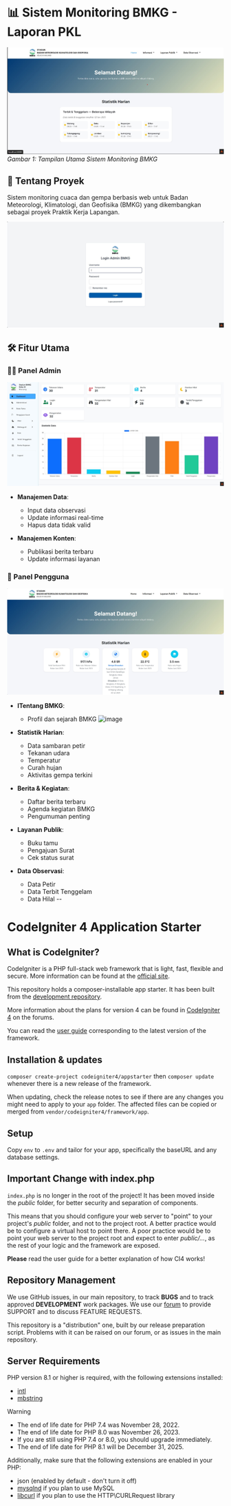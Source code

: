 # 📊 Sistem Monitoring BMKG - Laporan PKL

![Dashboard BMKG](/public/readme/user-dashboard2.jpg)  
*Gambar 1: Tampilan Utama Sistem Monitoring BMKG*

## 🌟 Tentang Proyek
Sistem monitoring cuaca dan gempa berbasis web untuk Badan Meteorologi, Klimatologi, dan Geofisika (BMKG) yang dikembangkan sebagai proyek Praktik Kerja Lapangan.

![Login Panel](/public/readme/admin-login.jpg)

## 🛠 Fitur Utama

### 👨‍💻 Panel Admin
![Admin Panel](/public/readme/admin-dashboard.jpg)

- **Manajemen Data**:
  - Input data observasi
  - Update informasi real-time
  - Hapus data tidak valid

- **Manajemen Konten**:
  - Publikasi berita terbaru
  - Update informasi layanan

### 👤 Panel Pengguna
![User Interface](/public/readme/user-dashboard.jpg)

- **ITentang BMKG**:
  - Profil dan sejarah BMKG
![image](https://github.com/user-attachments/assets/f079f5c4-1bc3-4f8e-9876-d50b5f8f316e)

- **Statistik Harian**:
  - Data sambaran petir
  - Tekanan udara
  - Temperatur
  - Curah hujan
  - Aktivitas gempa terkini

- **Berita & Kegiatan**:
  - Daftar berita terbaru
  - Agenda kegiatan BMKG
  - Pengumuman penting

- **Layanan Publik**:
  - Buku tamu
  - Pengajuan Surat
  - Cek status surat

- **Data Observasi**:
  - Data Petir
  - Data Terbit Tenggelam
  - Data Hilal
--

# CodeIgniter 4 Application Starter

## What is CodeIgniter?

CodeIgniter is a PHP full-stack web framework that is light, fast, flexible and secure.
More information can be found at the [official site](https://codeigniter.com).

This repository holds a composer-installable app starter.
It has been built from the
[development repository](https://github.com/codeigniter4/CodeIgniter4).

More information about the plans for version 4 can be found in [CodeIgniter 4](https://forum.codeigniter.com/forumdisplay.php?fid=28) on the forums.

You can read the [user guide](https://codeigniter.com/user_guide/)
corresponding to the latest version of the framework.

## Installation & updates

`composer create-project codeigniter4/appstarter` then `composer update` whenever
there is a new release of the framework.

When updating, check the release notes to see if there are any changes you might need to apply
to your `app` folder. The affected files can be copied or merged from
`vendor/codeigniter4/framework/app`.

## Setup

Copy `env` to `.env` and tailor for your app, specifically the baseURL
and any database settings.

## Important Change with index.php

`index.php` is no longer in the root of the project! It has been moved inside the *public* folder,
for better security and separation of components.

This means that you should configure your web server to "point" to your project's *public* folder, and
not to the project root. A better practice would be to configure a virtual host to point there. A poor practice would be to point your web server to the project root and expect to enter *public/...*, as the rest of your logic and the
framework are exposed.

**Please** read the user guide for a better explanation of how CI4 works!

## Repository Management

We use GitHub issues, in our main repository, to track **BUGS** and to track approved **DEVELOPMENT** work packages.
We use our [forum](http://forum.codeigniter.com) to provide SUPPORT and to discuss
FEATURE REQUESTS.

This repository is a "distribution" one, built by our release preparation script.
Problems with it can be raised on our forum, or as issues in the main repository.

## Server Requirements

PHP version 8.1 or higher is required, with the following extensions installed:

- [intl](http://php.net/manual/en/intl.requirements.php)
- [mbstring](http://php.net/manual/en/mbstring.installation.php)

> [!WARNING]
> - The end of life date for PHP 7.4 was November 28, 2022.
> - The end of life date for PHP 8.0 was November 26, 2023.
> - If you are still using PHP 7.4 or 8.0, you should upgrade immediately.
> - The end of life date for PHP 8.1 will be December 31, 2025.

Additionally, make sure that the following extensions are enabled in your PHP:

- json (enabled by default - don't turn it off)
- [mysqlnd](http://php.net/manual/en/mysqlnd.install.php) if you plan to use MySQL
- [libcurl](http://php.net/manual/en/curl.requirements.php) if you plan to use the HTTP\CURLRequest library
